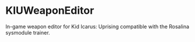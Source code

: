 # KIUWeaponEditor
In-game weapon editor for Kid Icarus: Uprising compatible with the Rosalina sysmodule trainer.
